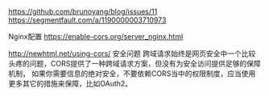 https://github.com/brunoyang/blog/issues/11
https://segmentfault.com/a/1190000003710973



Nginx配置
https://enable-cors.org/server_nginx.html


http://newhtml.net/using-cors/
安全问题
跨域请求始终是网页安全中一个比较头疼的问题，CORS提供了一种跨域请求方案，但没有为安全访问提供足够的保障机制，
如果你需要信息的绝对安全，不要依赖CORS当中的权限制度，应当使用更多其它的措施来保障，比如OAuth2。